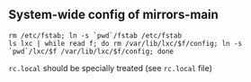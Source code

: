 System-wide config of mirrors-main
----------------------------------


```
rm /etc/fstab; ln -s `pwd`/fstab /etc/fstab
ls lxc | while read f; do rm /var/lib/lxc/$f/config; ln -s `pwd`/lxc/$f /var/lib/lxc/$f/config; done
```

```rc.local``` should be specially treated (see ```rc.local``` file)
